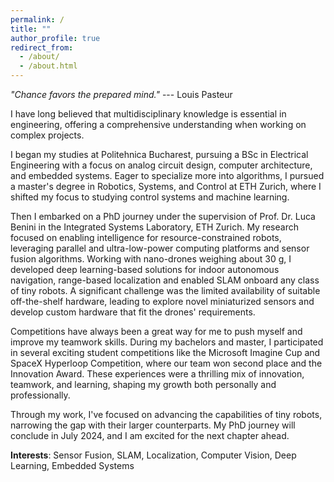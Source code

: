 ```yaml
---
permalink: /
title: ""
author_profile: true
redirect_from: 
  - /about/
  - /about.html
---
```


*"Chance favors the prepared mind."* --- Louis Pasteur

<!-- A data-driven personal website
====== -->
I have long believed that multidisciplinary knowledge is essential in engineering, offering a comprehensive understanding when working on complex projects.

I began my studies at Politehnica Bucharest, pursuing a BSc in Electrical Engineering with a focus on analog circuit design, computer architecture, and embedded systems. Eager to specialize more into algorithms, I pursued a master's degree in Robotics, Systems, and Control at ETH Zurich, where I shifted my focus to studying control systems and machine learning.

Then I embarked on a PhD journey under the supervision of Prof. Dr. Luca Benini in the Integrated Systems Laboratory, ETH Zurich.
My research focused on enabling intelligence for resource-constrained robots, leveraging parallel and ultra-low-power computing platforms and sensor fusion algorithms. Working with nano-drones weighing about 30 g, I developed deep learning-based solutions for indoor autonomous navigation, range-based localization and enabled SLAM onboard any class of tiny robots. A significant challenge was the limited availability of suitable off-the-shelf hardware, leading to explore novel miniaturized sensors and develop custom hardware that fit the drones' requirements. 

Competitions have always been a great way for me to push myself and improve my teamwork skills. During my bachelors and master, I participated in several exciting student competitions like the Microsoft Imagine Cup and SpaceX Hyperloop Competition, where our team won second place and the Innovation Award. These experiences were a thrilling mix of innovation, teamwork, and learning, shaping my growth both personally and professionally.

Through my work, I've focused on advancing the capabilities of tiny robots, narrowing the gap with their larger counterparts. My PhD journey will conclude in July 2024, and I am excited for the next chapter ahead.

**Interests**: Sensor Fusion, SLAM, Localization, Computer Vision, Deep Learning, Embedded Systems
